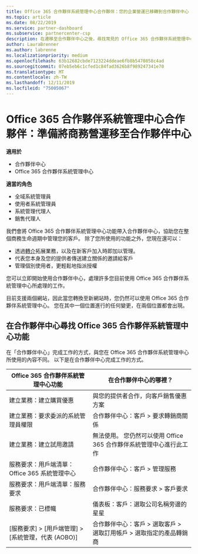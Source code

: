 ```yaml
---
title: Office 365 合作夥伴系統管理中心合作夥伴：您的企業營運已移轉到合作夥伴中心 | 合作夥伴中心
ms.topic: article
ms.date: 08/22/2019
ms.service: partner-dashboard
ms.subservice: partnercenter-csp
description: 在遷移至合作夥伴中心之後，尋找常見的 Office 365 合作夥伴系統管理中心功能，例如建立您的商務和服務要求。
author: LauraBrenner
ms.author: labrenne
ms.localizationpriority: medium
ms.openlocfilehash: 63b12682cbde7123224ddeae6fb8b5470858c4ad
ms.sourcegitcommit: 07eb5eb6c1cfed1c84fad3626b8f989247341e70
ms.translationtype: MT
ms.contentlocale: zh-TW
ms.lasthandoff: 12/11/2019
ms.locfileid: "75005067"
---
```

# <a name="office-365-partner-admin-center-partners-get-ready-to-move-business-operations-to-partner-center"></a>Office 365 合作夥伴系統管理中心合作夥伴：準備將商務營運移至合作夥伴中心

**適用於** 

- 合作夥伴中心
- Office 365 合作夥伴系統管理中心

**適當的角色**
-   全域系統管理員
-   使用者系統管理員
-   系統管理代理人
-   銷售代理人

我們會將 Office 365 合作夥伴系統管理中心功能帶入合作夥伴中心，協助您在整個商務生命週期中管理您的客戶。 除了您所使用的功能之外，您現在還可以： 

*  透過[轉介](referrals.md)拓展業務，以及在新客戶加入時即加以管理。
*  代表您本身及您的提供者傳送建立關係的邀請給客戶
*  管理個別使用者，更輕鬆地指派授權

您可以立即開始使用合作夥伴中心，處理許多您目前使用 Office 365 合作夥伴系統管理中心所處理的工作。 

目前支援兩個網站，因此當您轉換至新網站時，您仍然可以使用 Office 365 合作夥伴系統管理中心。 您在其中一個位置進行的任何變更，在兩個位置都會出現。

## <a name="find-office-365-partner-admin-center-features-in-partner-center"></a>在合作夥伴中心尋找 Office 365 合作夥伴系統管理中心功能

在「合作夥伴中心」完成工作的方式，與您在 Office 365 合作夥伴系統管理中心所使用的內容不同。 以下是在合作夥伴中心完成工作的方式。

| Office 365 合作夥伴系統管理中心功能                       | 在合作夥伴中心的哪裡？ | 
|   -----------------------------------------------  | -------------- |
| 建立業務：建立購買優惠 | 與您的提供者合作，向客戶銷售優惠方案 |
| 建立業務：要求委派的系統管理員權限 | 合作夥伴中心：客戶 > 要求轉銷商關係 |
| 建立業務：建立試用邀請 | 無法使用。 您仍然可以使用 Office 365 合作夥伴系統管理中心進行此工作 |
| 服務要求：用戶端清單：Office 365 系統管理中心 | 合作夥伴中心：客戶 > 管理服務 |
| 服務要求：用戶端清單：服務要求 | 合作夥伴中心：服務要求 > 客戶要求 |
| 服務要求：已標幟 | 儀表板：客戶：選取公司名稱旁邊的星星 |
| [服務要求] > [用戶端管理] > [系統管理，代表 (AOBO)] | 合作夥伴中心：客戶 > 選取客戶 > 選取訂用帳戶 > 選取指定的產品轉銷商 |

